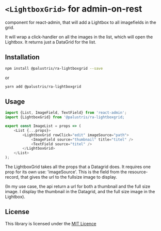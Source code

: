 # `<LightboxGrid>` for admin-on-rest

<LightboxGrid> component for react-admin, that will add a Lightbox to all imagefields in the grid.

It will wrap a click-handler on all the images in the list, which will open the Lightbox. It returns just a DataGrid for the list.

## Installation

```sh
npm install @palustris/ra-lightboxgrid --save
```

or 

```sh
yarn add @palustris/ra-lightboxgrid
```

## Usage

```js
import {List, ImageField, TextField} from 'react-admin';
import {LightboxGrid} from '@palustris/ra-lightboxgrid;

export const ImageList = props => ( 
    <List {...props}>
        <LightboxGrid rowClick="edit" imageSource="path">
            <ImageField source="thumbnail" title="titel" />
            <TextField source="titel" />
        </LightboxGrid>
    </List>
);

```

The LightboxGrid takes all the props that a Datagrid does. It requires one prop for its own use: 'imageSource'. This is the field from the resource-record, that gives the url to the fullsize image to display.

(In my use case, the api return a url for both a thumbnail and the full size image. I display the thumbnail in the Datagrid, and the full size image in the Lightbox).


## License

This library is licensed under the [MIT Licence](LICENSE)
